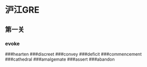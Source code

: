 # 沪江GRE

## 第一关

### evoke
###hearten
###discreet
###convey
###deficit
###commencement
###cathedral
###amalgemate
###assert
###abandon

